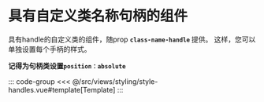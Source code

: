 <styleHandles/>

# 具有自定义类名称句柄的组件

具有handle的自定义类的组件，随prop <b>`class-name-handle` </b>提供。 这样，您可以单独设置每个手柄的样式。

__记得为句柄类设置`position：absolute`__

::: code-group
<<< @/src/views/styling/style-handles.vue#template[Template]
:::
